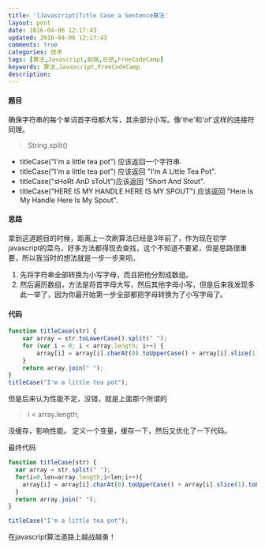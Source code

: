 ```yaml
---
title: '[Javascript]Title Case a Sentence算法'
layout: post
date: 2016-04-06 12:17:43
updated: 2016-04-06 12:17:43
comments: true
categories: 技术
tags: [算法,Javascript,前端,总结,FreeCodeCamp]
keywords: 算法,Javascript,FreeCodeCamp
description: 
---
```



#### 题目
确保字符串的每个单词首字母都大写，其余部分小写。像'the'和'of'这样的连接符同理。

>String.split()
 - titleCase("I'm a little tea pot") 应该返回一个字符串.
 - titleCase("I'm a little tea pot") 应该返回 "I'm A Little Tea Pot".
 - titleCase("sHoRt AnD sToUt")应该返回 "Short And Stout".
 - titleCase("HERE IS MY HANDLE HERE IS MY SPOUT") 应该返回 "Here Is My Handle Here Is My Spout".


#### 思路
拿到这道题目的时候，距离上一次刷算法已经是3年前了，作为现在初学javascript的菜鸟，好多方法都得现去查找，这个不知道不要紧，但是思路很重要，所以我当时的想法就是一步一步来呗。

 1. 先将字符串全部转换为小写字母，而且把他分割成数组。
 2. 然后遍历数组，方法是将首字母大写，然后其他字母小写，但是后来我发现多此一举了，因为你最开始第一步全部都把字母转换为了小写字母了。

#### 代码
```javascript
function titleCase(str) {
    var array = str.toLowerCase().split(" ");
    for (var i = 0; i < array.length; i++) {
        array[i] = array[i].charAt(0).toUpperCase() + array[i].slice(1).toLowerCase();
    }
    return array.join(" ");
}
titleCase("I'm a little tea pot");
```
但是后来认为性能不足，没错，就是上面那个所谓的

>i < array.length;

没缓存，影响性能。
定义一个变量，缓存一下，然后又优化了一下代码。

最终代码

```javascript
function titleCase(str) {
  var array = str.split(" ");
  for(i=0,len=array.length;i<len;i++){
    array[i] = array[i].charAt(0).toUpperCase() + array[i].slice(1).toLowerCase();
  }
  return array.join(" "); 
}

titleCase("I'm a little tea pot");
```

在javascript算法道路上越战越勇！
